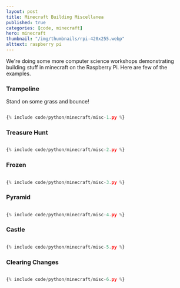 ```yaml
---
layout: post
title: Minecraft Building Miscellanea
published: true
categories: [code, minecraft]
hero: minecraft 
thumbnail: "/img/thumbnails/rpi-420x255.webp"
alttext: raspberry pi
---
```


We're doing some more computer science workshops demonstrating building stuff in minecraft on the Raspberry Pi. Here are
few of the examples.

### Trampoline

Stand on some grass and bounce!

```python

{% include code/python/minecraft/misc-1.py %}

```

### Treasure Hunt

```python

{% include code/python/minecraft/misc-2.py %}

```

### Frozen

```python

{% include code/python/minecraft/misc-3.py %}

```

### Pyramid

```python

{% include code/python/minecraft/misc-4.py %}

```

### Castle

```python

{% include code/python/minecraft/misc-5.py %}

```

### Clearing Changes

```python

{% include code/python/minecraft/misc-6.py %}

```
